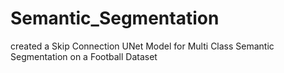 # Semantic_Segmentation
created a Skip Connection UNet Model for Multi Class Semantic Segmentation on a Football Dataset
